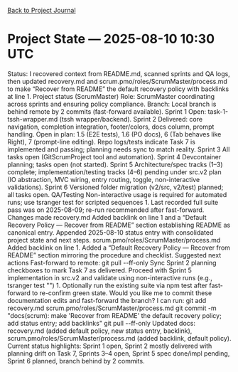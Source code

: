 [Back to Project Journal](../)

# Project State — 2025-08-10 10:30 UTC

Status: I recovered context from README.md, scanned sprints and QA logs, then updated recovery.md and scrum.pmo/roles/ScrumMaster/process.md to make “Recover from README” the default recovery policy with backlinks at line 1.
Project status (ScrumMaster)
Role: ScrumMaster coordinating across sprints and ensuring policy compliance.
Branch: Local branch is behind remote by 2 commits (fast-forward available).
Sprint 1
Open: task-1-tssh-wrapper.md (tssh wrapper/backend).
Sprint 2
Delivered: core navigation, completion integration, footer/colors, docs column, prompt handling.
Open in plan: 1.5 (E2E tests), 1.6 (PO docs), 6 (Tab behaves like Right), 7 (prompt-line editing). Repo logs/tests indicate Task 7 is implemented and passing; planning needs sync to match reality.
Sprint 3
All tasks open (GitScrumProject tool and automation).
Sprint 4
Devcontainer planning; tasks open (not started).
Sprint 5
Architecture/spec tracks (1–3) complete; implementation/testing tracks (4–6) pending under src.v2 plan (IO abstraction, MVC wiring, entry routing, toggle, non-interactive validations).
Sprint 6
Versioned folder migration (v2/src, v2/test) planned; all tasks open.
QA/Testing
Non-interactive usage is required for automated runs; use tsranger test for scripted sequences 1. Last recorded full suite pass was on 2025-08-09; re-run recommended after fast-forward.
Changes made
recovery.md
Added backlink on line 1 and a “Default Recovery Policy — Recover from README” section establishing README as canonical entry.
Appended 2025-08-10 status entry with consolidated project state and next steps.
scrum.pmo/roles/ScrumMaster/process.md
Added backlink on line 1.
Added a “Default Recovery Policy — Recover from README” section mirroring the procedure and checklist.
Suggested next actions
Fast-forward to remote: git pull --ff-only
Sync Sprint 2 planning checkboxes to mark Task 7 as delivered.
Proceed with Sprint 5 implementation in src.v2 and validate using non-interactive runs (e.g., tsranger test "<sequence>") 1.
Optionally run the existing suite via npm test after fast-forward to re-confirm green state.
Would you like me to commit these documentation edits and fast-forward the branch? I can run:
git add recovery.md scrum.pmo/roles/ScrumMaster/process.md
git commit -m "docs(scrum): make 'Recover from README' the default recovery policy; add status entry; add backlinks"
git pull --ff-only
Updated docs: recovery.md (added default policy, new status entry, backlink), scrum.pmo/roles/ScrumMaster/process.md (added backlink, default policy).
Current status highlights: Sprint 1 open, Sprint 2 mostly delivered with planning drift on Task 7, Sprints 3–4 open, Sprint 5 spec done/impl pending, Sprint 6 planned, branch behind by 2 commits.
